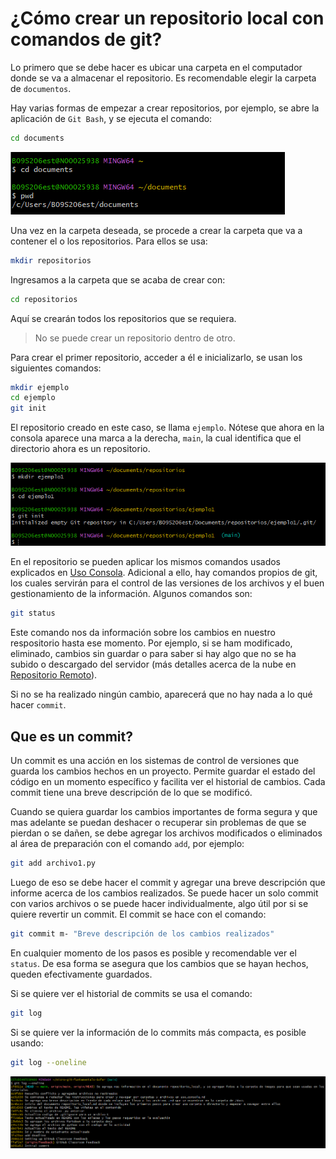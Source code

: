 # ¿Cómo crear un repositorio local con comandos de git?

Lo primero que se debe hacer es ubicar una carpeta en el computador donde se va a almacenar el repositorio. Es recomendable elegir la carpeta de `documentos`.

Hay varias formas de empezar a crear repositorios, por ejemplo, se abre la aplicación de `Git Bash`, y se ejecuta el comando:

```bash
cd documents
```
![Ubicarse en la carpeta de Documentos](/images/cd_documents.png)

Una vez en la carpeta deseada, se procede a crear la carpeta que va a contener el o los repositorios. Para ellos se usa:

```bash
mkdir repositorios
```

Ingresamos a la carpeta que se acaba de crear con:

```bash
cd repositorios
```

Aquí se crearán todos los repositorios que se requiera.

 > No se puede crear un repositorio dentro de otro.

Para crear el primer repositorio, acceder a él e inicializarlo, se usan los siguientes comandos:

```bash
mkdir ejemplo
cd ejemplo
git init
```
El repositorio creado en este caso, se llama `ejemplo`. Nótese que ahora en la consola aparece una marca a la derecha, `main`, la cual identifica que el directorio ahora es un repositorio.

![Ejemplo de como se ve Main](/images/init3.png)

En el repositorio se pueden aplicar los mismos comandos usados explicados en [Uso Consola](docs/uso_consola.md). Adicional a ello, hay comandos propios de git, los cuales servirán para el control de las versiones de los archivos y el buen gestionamiento de la información. Algunos comandos son: 

```bash
git status
```

Este comando nos da información sobre los cambios en nuestro respositorio hasta ese momento. Por ejemplo, si se ham modificado, eliminado, cambios sin guardar o para saber si hay algo que no se ha subido o descargado del servidor (más detalles acerca de la nube en [Repositorio Remoto](docs/repositorio_remoto.md)).

Si no se ha realizado ningún cambio, aparecerá que no hay nada a lo qué hacer `commit`.

## Que es un commit?
Un commit es una acción en los sistemas de control de versiones que guarda los cambios hechos en un proyecto. Permite guardar el estado del código en un momento específico y facilita ver el historial de cambios. Cada commit tiene una breve descripción de lo que se modificó.

Cuando se quiera guardar los cambios importantes de forma segura y que mas adelante se puedan deshacer o recuperar sin problemas de que se pierdan o se dañen, se debe agregar los archivos modificados o eliminados al área de preparación con el comando `add`, por ejemplo:

```bash
git add archivo1.py
```
Luego de eso se debe hacer el commit y agregar una breve descripción que informe acerca de los cambios realizados. Se puede hacer un solo commit con varios archivos o se puede hacer individualmente, algo útil por si se quiere revertir un commit. El commit se hace con el comando: 

```bash
git commit m- "Breve descripción de los cambios realizados"
```
En cualquier momento de los pasos es posible y recomendable ver el `status`. De esa forma se asegura que los cambios que se hayan hechos, queden efectivamente guardados.

Si se quiere ver el historial de commits se usa el comando:


```bash
git log
```

Si se quiere ver la información de lo commits más compacta, es posible usando:

```bash
git log --oneline
```
![Commit_oneline](/images/commit_oneline.png)

